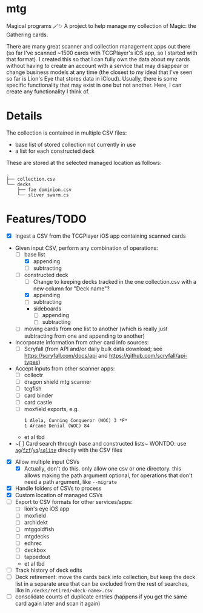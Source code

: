 # mtg
Magical programs 🪄✨ A project to help manage my collection of Magic: the Gathering cards.

There are many great scanner and collection management apps out there (so far I've scanned ~1500 cards with TCGPlayer's iOS app, so I started with that format). I created this so that I can fully own the data about my cards without having to create an account with a service that may disappear or change business models at any time (the closest to my ideal that I've seen so far is Lion's Eye that stores data in iCloud). Usually, there is some specific functionality that may exist in one but not another. Here, I can create any functionality I think of.

# Details

The collection is contained in multiple CSV files:

- base list of stored collection not currently in use
- a list for each constructed deck

These are stored at the selected managed location as follows:
```
.
├── collection.csv
└── decks
    ├── fae dominion.csv
    └── sliver swarm.cs
```

# Features/TODO

- [x] Ingest a CSV from the TCGPlayer iOS app containing scanned cards
- Given input CSV, perform any combination of operations:
    - [ ] base list
        - [x] appending
        - [ ] subtracting
    - [ ] constructed deck
        - [ ] Change to keeping decks tracked in the one collection.csv with a new column for "Deck name"?
        - [x] appending
        - [ ] subtracting
        - sideboards
            - [ ] appending
            - [ ] subtracting
    - [ ] moving cards from one list to another (which is really just subtracting from one and appending to another)
- Incorporate information from other card info sources:
    - [ ] Scryfall (from API and/or daily bulk data download; see https://scryfall.com/docs/api and https://github.com/scryfall/api-types)
- Accept inputs from other scanner apps:
    - [ ] collectr
    - [ ] dragon shield mtg scanner
    - [ ] tcgfish
    - [ ] card binder
    - [ ] card castle 
    - [ ] moxfield exports, e.g.
        ```
        1 Alela, Cunning Conqueror (WOC) 3 *F*
        1 Arcane Denial (WOC) 84
        ```
    - et al tbd
- ~[ ] Card search through base and constructed lists~ WONTDO: use [`ag`](https://github.com/ggreer/the_silver_searcher)/[`fzf`](https://github.com/junegunn/fzf)/[`yq`](https://github.com/mikefarah/yq)/[`sqlite`](https://stackoverflow.com/a/24582022) directly with the CSV files
- [x] Allow multiple input CSVs
    - [x] Actually, don't do this. only allow one csv or one directory. this allows making the path argument optional, for operations that don't need a path argument, like `--migrate`
- [x] Handle folders of CSVs to process
- [x] Custom location of managed CSVs
- [ ] Export to CSV formats for other services/apps:
    - [ ] lion's eye iOS app
    - [ ] moxfield
    - [ ] archidekt
    - [ ] mtggoldfish
    - [ ] mtgdecks
    - [ ] edhrec
    - [ ] deckbox
    - [ ] tappedout
    - et al tbd 
- [ ] Track history of deck edits
- [ ] Deck retirement: move the cards back into collection, but keep the deck list in a separate area that can be excluded from the rest of searches, like in `/decks/retired/<deck-name>.csv`
- [ ] consolidate counts of duplicate entries (happens if you get the same card again later and scan it again)
